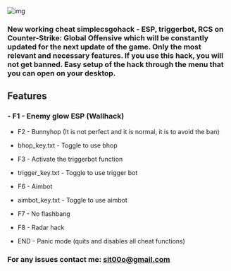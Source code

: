 ![img](https://i.imgur.com/U9m53rA.png)

### New working cheat simplecsgohack - ESP, triggerbot, RCS on Counter-Strike: Global Offensive which will be constantly updated for the next update of the game. Only the most relevant and necessary features. If you use this hack, you will not get banned. Easy setup of the hack through the menu that you can open on your desktop.

## Features
### - F1 - Enemy glow ESP (Wallhack)

 - F2 - Bunnyhop (It is not perfect and it is normal, it is to avoid the ban)

 - bhop_key.txt - Toggle to use bhop

 - F3 - Activate the triggerbot function

 - trigger_key.txt - Toggle to use trigger bot

 - F6 - Aimbot

 - aimbot_key.txt - Toggle to use aimbot

 - F7 - No flashbang

 - F8 - Radar hack

 - END - Panic mode (quits and disables all cheat functions)

### For any issues contact me: sit00o@gmail.com